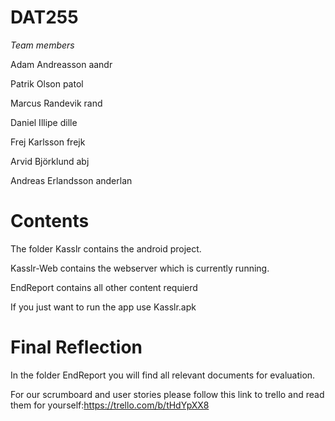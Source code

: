 # DAT255

*Team members*

Adam Andreasson aandr

Patrik Olson patol

Marcus Randevik rand

Daniel Illipe dille

Frej Karlsson frejk

Arvid Björklund abj

Andreas Erlandsson anderlan

# Contents
The folder Kasslr contains the android project.

Kasslr-Web contains the webserver which is currently running.

EndReport contains all other content requierd

If you just want to run the app use Kasslr.apk



# Final Reflection
In the folder EndReport you will find all relevant documents for evaluation.

For our scrumboard and user stories please follow this link to trello and read them for yourself:https://trello.com/b/tHdYpXX8
